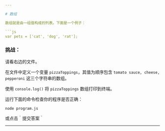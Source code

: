 ```yaml
---

# 数组

数组就是由一组值构成的列表。下面是一个例子：

```js
var pets = ['cat', 'dog', 'rat'];
```

### 挑战：

请看右边的文件。

在文件中定义一个变量 `pizzaToppings`，其值为顺序包含 `tomato sauce, cheese, pepperoni` 这三个字符串的数组。

使用 `console.log()` 将 `pizzaToppings` 数组打印到终端。

运行下面的命令检查你的程序是否正确：

`node program.js`

或点击｀提交答案｀

---
```

